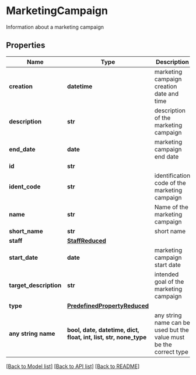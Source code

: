 # MarketingCampaign

Information about a marketing campaign

## Properties
Name | Type | Description | Notes
------------ | ------------- | ------------- | -------------
**creation** | **datetime** | marketing campaign creation date and time | [optional] 
**description** | **str** | description of the marketing campaign | [optional] 
**end_date** | **date** | marketing campaign end date | [optional] 
**id** | **str** |  | [optional] 
**ident_code** | **str** | identification code of the marketing campaign | [optional] 
**name** | **str** | Name of the marketing campaign | [optional] 
**short_name** | **str** | short name | [optional] 
**staff** | [**StaffReduced**](StaffReduced.md) |  | [optional] 
**start_date** | **date** | marketing campaign start date | [optional] 
**target_description** | **str** | intended goal of the marketing campaign | [optional] 
**type** | [**PredefinedPropertyReduced**](PredefinedPropertyReduced.md) |  | [optional] 
**any string name** | **bool, date, datetime, dict, float, int, list, str, none_type** | any string name can be used but the value must be the correct type | [optional]

[[Back to Model list]](../README.md#documentation-for-models) [[Back to API list]](../README.md#documentation-for-api-endpoints) [[Back to README]](../README.md)


